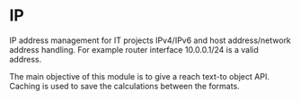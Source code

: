# IP
IP address management for IT projects
IPv4/IPv6 and host address/network address handling.
For example router interface 10.0.0.1/24 is a valid address.

The main objective of this module is to give a reach text-to object API.
Caching is used to save the calculations between the formats.

